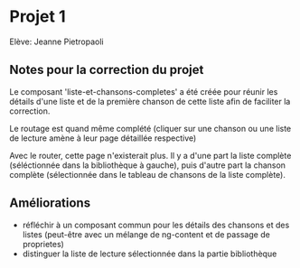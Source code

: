 # Projet 1

Elève: Jeanne Pietropaoli

## Notes pour la correction du projet

Le composant 'liste-et-chansons-completes' a été créée pour réunir les détails d'une liste et de la première chanson de cette liste afin de faciliter la correction.

Le routage est quand même complété (cliquer sur une chanson ou une liste de lecture amène à leur page détaillée respective)

Avec le router, cette page n'existerait plus. Il y a d'une part la liste complète (séléctionnée dans la bibliothèque à gauche), puis d'autre part la chanson complète (sélectionnée dans le tableau de chansons de la liste complète).

## Améliorations
- réfléchir à un composant commun pour les détails des chansons et des listes (peut-être avec un mélange de ng-content et de passage de proprietes)
- distinguer la liste de lecture sélectionnée dans la partie bibliothèque